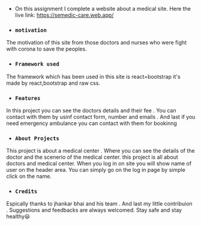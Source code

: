 * On this assignment I complete a website about a medical site. Here the live link: https://semedic-care.web.app/

* ### `motivation`
The motivation of this site from those doctors and nurses who were fight with corona to save the peoples.
* ### `Framework used`
The framework which has been used in this site is react=bootstrap it's made by react,bootstrap and raw css.
* ### `Features`
In this project  you can see the doctors details and their fee . You can contact with them by usinf contact form, number and emails . And last if you need emergency ambulance you can contact with them for bookinng
* ### `About Projects`
This project is about a medical center . Where you can see  the details of the doctor and the scenerio of the medical center. this project is all about doctors and medical center. When you log in on site you will show name of user on the header area. You can simply go on the log in page by simple click on the name.
* ### `Credits`
Espically thanks to jhankar bhai and his team . And last my little contribuion . Suggestions and feedbacks are always welcomed. Stay safe and stay healthy:smiley: